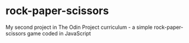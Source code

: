 # rock-paper-scissors
My second project in The Odin Project curriculum - a simple rock-paper-scissors game coded in JavaScript
